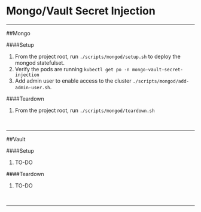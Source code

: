 # Mongo/Vault Secret Injection

*********************************

##Mongo

####Setup

1. From the project root, run `./scripts/mongod/setup.sh` to deploy the mongod statefulset.
2. Verify the pods are running `kubectl get po -n mongo-vault-secret-injection`
3. Add admin user to enable access to the cluster `./scripts/mongod/add-admin-user.sh`.

####Teardown
1. From the project root, run `./scripts/mongod/teardown.sh`

<br>

*********************************

##Vault

####Setup
1. TO-DO

####Teardown
1. TO-DO


<br>

*********************************

